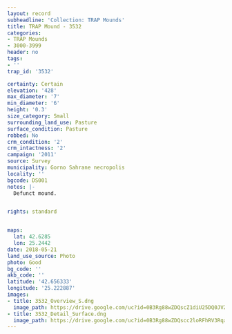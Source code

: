 ```yaml
---
layout: record
subheadline: 'Collection: TRAP Mounds'
title: TRAP Mound - 3532
categories:
- TRAP Mounds
- 3000-3999
header: no
tags:
- ''
trap_id: '3532'

certainty: Certain
elevation: '428'
max_diameter: '7'
min_diameter: '6'
height: '0.3'
size_category: Small
surrounding_land_use: Pasture
surface_condition: Pasture
robbed: No
crm_condition: '2'
crm_intactness: '2'
campaign: '2011'
source: Survey
municipality: Gorno Sahrane necropolis
locality: ''
bgcode: DS001
notes: |-
  Defunct mound.


rights: standard


maps:
  lat: 42.6285
  lon: 25.2442
date: 2018-05-21
land_use_source: Photo
photo: Good
bg_code: ''
akb_code: ''
latitude: '42.656333'
longitude: '25.222887'
images:
- title: 3532_Overview_S.dng
  image_path: https://drive.google.com/uc?id=0B3Rg88wZDQscZ1diU25DQ0JVZVk
- title: 3532_Detail_Surface.dng
  image_path: https://drive.google.com/uc?id=0B3Rg88wZDQscc2loRFhRV3RqaTA
---
```

